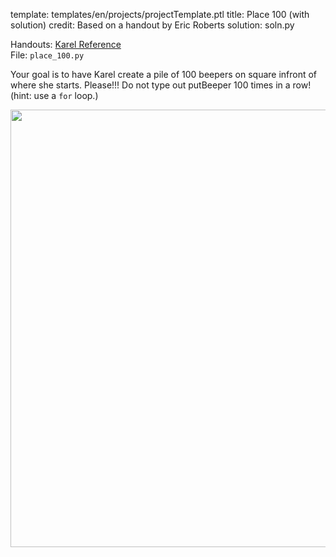 template: templates/en/projects/projectTemplate.ptl
title: Place 100 (with solution)
credit: Based on a handout by Eric Roberts
solution: soln.py

Handouts: [Karel Reference]({{pathToRoot}}en/resources/karel.html)<br/>
File: `place_100.py`<br/>

Your goal is to have Karel create a pile of 100 beepers on square infront of where she starts. Please!!! Do not type out putBeeper 100 times in a row! (hint: use a `for` loop.) 

<center>
<img style="width:700px" src="{{pathToRoot}}img/projects/place100/place100.png">	
</center>
